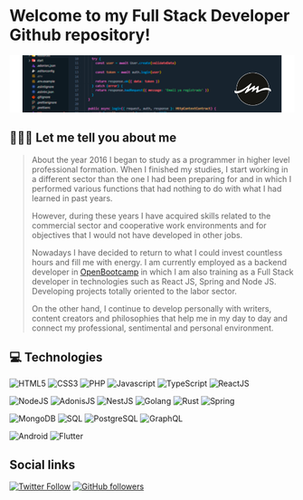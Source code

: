 # Welcome to my **Full Stack Developer** Github repository!

![AMDevelop Readme Header](./assets/github-header.png)

## 🧑🏻‍💻 Let me tell you about me
> 
> About the year 2016 I began to study as a programmer in higher level professional formation. When I finished my studies, I start working in a different sector than the one I had been preparing for and in which I performed various functions that had nothing to do with what I had learned in past years.
> 
> However, during these years I have acquired skills related to the commercial sector and cooperative work environments and for objectives that I would not have developed in other jobs.
> 
> Nowadays I have decided to return to what I could invest countless hours and fill me with energy. I am currently employed as a backend developer in [OpenBootcamp](https://open-bootcamp.com/) in which I am also training as a Full Stack developer in technologies such as React JS, Spring and Node JS. Developing projects totally oriented to the labor sector.
> 
> On the other hand, I continue to develop personally with writers, content creators and philosophies that help me in my day to day and connect my professional, sentimental and personal environment.


## 💻 Technologies

![HTML5](https://img.shields.io/static/v1?label=&message=HTML5&color=E34F26&logo=HTML5&logoColor=FFFFFF)
![CSS3](https://img.shields.io/static/v1?label=&message=CSS3&color=1572B6&logo=CSS3&logoColor=FFFFFF) 
![PHP](https://img.shields.io/static/v1?label=&message=PHP&color=777BB4&logo=PHP&logoColor=FFFFFF) 
![Javascript](https://img.shields.io/static/v1?label=&message=JavaScript&color=F7DF1E&logo=Javascript&logoColor=FFFFFF) 
![TypeScript](https://img.shields.io/static/v1?label=&message=TypeScript&color=3178C6&logo=Typescript&logoColor=FFFFFF) 
![ReactJS](https://img.shields.io/static/v1?label=&message=ReactJS&color=61DAFB&logo=react&logoColor=FFFFFF) 

![NodeJS](https://img.shields.io/static/v1?label=&message=NodeJS&color=339933&logo=NODE.js&logoColor=FFFFFF) 
![AdonisJS](https://img.shields.io/static/v1?label=&message=AdonisJS&color=5A45FF&logo=adonisjs&logoColor=FFFFFF) 
![NestJS](https://img.shields.io/static/v1?label=&message=NestJS&color=E0234E&logo=nestjs&logoColor=FFFFFF) 
![Golang](https://img.shields.io/static/v1?label=&message=Golang&color=00ADD8&logo=Go&logoColor=FFFFFF) 
![Rust](https://img.shields.io/static/v1?label=&message=Rust&color=000000&logo=Rust&logoColor=FFFFFF)
![Spring](https://img.shields.io/static/v1?label=&message=Spring&color=6DB33F&logo=Spring&logoColor=FFFFFF) 

![MongoDB](https://img.shields.io/static/v1?label=&message=MongoDB&color=47A248&logo=MongoDB&logoColor=FFFFFF) 
![SQL](https://img.shields.io/static/v1?label=&message=SQL&color=4479A1&logo=mySQL&logoColor=FFFFFF) 
![PostgreSQL](https://img.shields.io/static/v1?label=&message=PostgreSQL&color=4169E1&logo=postgresql&logoColor=FFFFFF) 
![GraphQL](https://img.shields.io/static/v1?label=&message=GraphQL&color=E10098&logo=GraphQL&logoColor=FFFFFF) 

![Android](https://img.shields.io/static/v1?label=&message=Android&color=3DDC84&logo=Android&logoColor=FFFFFF) 
![Flutter](https://img.shields.io/static/v1?label=&message=Flutter&color=02569B&logo=Flutter&logoColor=FFFFFF) 


## Social links

[![Twitter Follow](https://img.shields.io/twitter/follow/amm_dev?label=Twitter&logo=Twitter&style=social)](https://twitter.com/amm_dev) [![GitHub followers](https://img.shields.io/github/followers/AMDevelopOB?label=Github&style=social)](https://github.com/AMDevelopOB)



